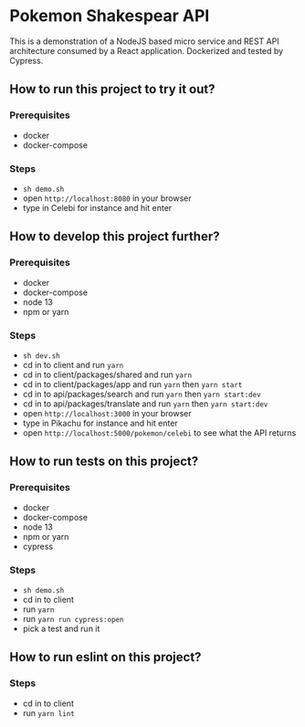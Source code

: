 # Pokemon Shakespear API

This is a demonstration of a NodeJS based micro service and REST API architecture consumed by a React application.
Dockerized and tested by Cypress.

## How to run this project to try it out?

### Prerequisites

- docker
- docker-compose

### Steps

- `sh demo.sh`
- open `http://localhost:8080` in your browser
- type in Celebi for instance and hit enter

## How to develop this project further?

### Prerequisites

- docker
- docker-compose
- node 13
- npm or yarn

### Steps

- `sh dev.sh`
- cd in to client and run `yarn`
- cd in to client/packages/shared and run `yarn`
- cd in to client/packages/app and run `yarn` then `yarn start`
- cd in to api/packages/search and run `yarn` then `yarn start:dev`
- cd in to api/packages/translate and run `yarn` then `yarn start:dev`
- open `http://localhost:3000` in your browser
- type in Pikachu for instance and hit enter
- open `http://localhost:5000/pokemon/celebi` to see what the API returns

## How to run tests on this project?

### Prerequisites

- docker
- docker-compose
- node 13
- npm or yarn
- cypress

### Steps

- `sh demo.sh`
- cd in to client
- run `yarn`
- run `yarn run cypress:open`
- pick a test and run it

## How to run eslint on this project?

### Steps

- cd in to client
- run `yarn lint`
